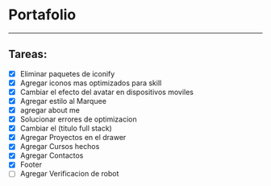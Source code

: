 # Portafolio

---

## Tareas:

- [x] Eliminar paquetes de iconify
- [x] Agregar iconos mas optimizados para skill
- [x] Cambiar el efecto del avatar en dispositivos moviles
- [x] Agregar estilo al Marquee
- [x] agregar about me
- [x] Solucionar errores de optimizacion
- [x] Cambiar el (titulo full stack)
- [x] Agregar Proyectos en el drawer
- [x] Agregar Cursos hechos
- [x] Agregar Contactos
- [x] Footer
- [ ] Agregar Verificacion de robot
